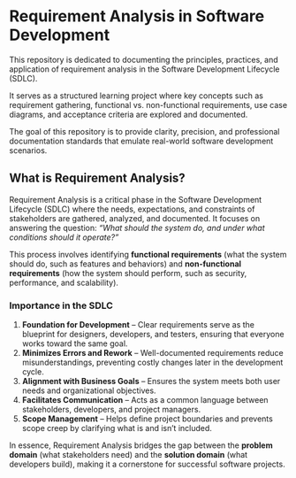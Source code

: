# Requirement Analysis in Software Development

This repository is dedicated to documenting the principles, practices, and application of requirement analysis in the Software Development Lifecycle (SDLC).

It serves as a structured learning project where key concepts such as requirement gathering, functional vs. non-functional requirements, use case diagrams, and acceptance criteria are explored and documented.

The goal of this repository is to provide clarity, precision, and professional documentation standards that emulate real-world software development scenarios.

## What is Requirement Analysis?

Requirement Analysis is a critical phase in the Software Development Lifecycle (SDLC) where the needs, expectations, and constraints of stakeholders are gathered, analyzed, and documented. It focuses on answering the question: _“What should the system do, and under what conditions should it operate?”_

This process involves identifying **functional requirements** (what the system should do, such as features and behaviors) and **non-functional requirements** (how the system should perform, such as security, performance, and scalability).

### Importance in the SDLC

1. **Foundation for Development** – Clear requirements serve as the blueprint for designers, developers, and testers, ensuring that everyone works toward the same goal.
2. **Minimizes Errors and Rework** – Well-documented requirements reduce misunderstandings, preventing costly changes later in the development cycle.
3. **Alignment with Business Goals** – Ensures the system meets both user needs and organizational objectives.
4. **Facilitates Communication** – Acts as a common language between stakeholders, developers, and project managers.
5. **Scope Management** – Helps define project boundaries and prevents scope creep by clarifying what is and isn’t included.

In essence, Requirement Analysis bridges the gap between the **problem domain** (what stakeholders need) and the **solution domain** (what developers build), making it a cornerstone for successful software projects.
